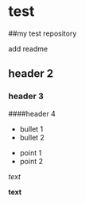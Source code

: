 # test

##my test repository

add readme

## header 2

### header 3

####header 4

* bullet 1
* bullet 2

- point 1
- point 2

*text*

**text**

